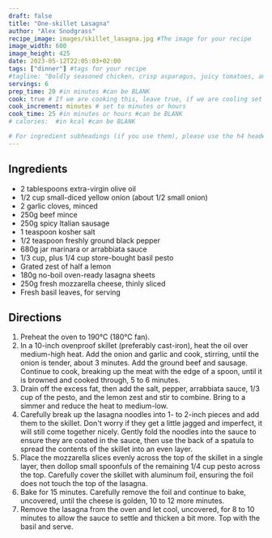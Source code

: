 ```yaml
---
draft: false
title: "One-skillet Lasagna"
author: "Alex Snodgrass"
recipe_image: images/skillet_lasagna.jpg #The image for your recipe
image_width: 600
image_height: 425
date: 2023-05-12T22:05:03+02:00
tags: ["dinner"] #tags for your recipe
#tagline: "Boldly seasoned chicken, crisp asparagus, juicy tomatoes, and orzo come together for a healthy and delicious Greek-inspired dinner"
servings: 6
prep_time: 20 #in minutes #can be BLANK
cook: true # If we are cooking this, leave true, if we are cooling set to false
cook_increment: minutes # set to minutes or hours
cook_time: 25 #in minutes or hours #can be BLANK
# calories:  #in kcal #can be BLANK

# For ingredient subheadings (if you use them), please use the h4 header.  For print view I have those elements targeted
---
```



## Ingredients

- 2 tablespoons extra-virgin olive oil
- 1/2 cup small-diced yellow onion (about 1/2 small onion)
- 2 garlic cloves, minced
- 250g beef mince
- 250g spicy Italian sausage
- 1 teaspoon kosher salt
- 1/2 teaspoon freshly ground black pepper
- 680g jar marinara or arrabbiata sauce
- 1/3 cup, plus 1/4 cup store-bought basil pesto
- Grated zest of half a lemon
- 180g no-boil oven-ready lasagna sheets
- 250g fresh mozzarella cheese, thinly sliced
- Fresh basil leaves, for serving

## Directions

1. Preheat the oven to 190°C (180°C fan).
2. In a 10-inch ovenproof skillet (preferably cast-iron), heat the oil over medium-high heat. Add the onion and garlic and cook, stirring, until the onion is tender, about 3 minutes. Add the ground beef and sausage. Continue to cook, breaking up the meat with the edge of a spoon, until it is browned and cooked through, 5 to 6 minutes.
3. Drain off the excess fat, then add the salt, pepper, arrabbiata sauce, 1/3 cup of the pesto, and the lemon zest and stir to combine. Bring to a simmer and reduce the heat to medium-low.
4. Carefully break up the lasagna noodles into 1- to 2-inch pieces and add them to the skillet. Don't worry if they get a little jagged and imperfect, it will still come together nicely. Gently fold the noodles into the sauce to ensure they are coated in the sauce, then use the back of a spatula to spread the contents of the skillet into an even layer.
5. Place the mozzarella slices evenly across the top of the skillet in a single layer, then dollop small spoonfuls of the remaining 1/4 cup pesto across the top. Carefully cover the skillet with aluminum foil, ensuring the foil does not touch the top of the lasagna.
6. Bake for 15 minutes. Carefully remove the foil and continue to bake, uncovered, until the cheese is golden, 10 to 12 more minutes.
7. Remove the lasagna from the oven and let cool, uncovered, for 8 to 10 minutes to allow the sauce to settle and thicken a bit more. Top with the basil and serve.